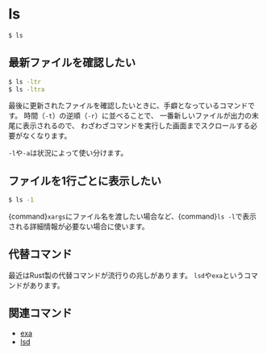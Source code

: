 # ls

```bash
$ ls
```

## 最新ファイルを確認したい

```bash
$ ls -ltr
$ ls -ltra
```

最後に更新されたファイルを確認したいときに、手癖となっているコマンドです。
時間（``-t``）の逆順（``-r``）に並べることで、
一番新しいファイルが出力の末尾に表示されるので、
わざわざコマンドを実行した画面までスクロールする必要がなくなります。

``-l``や``-a``は状況によって使い分けます。

## ファイルを1行ごとに表示したい

```bash
$ ls -1
```

{command}`xargs`にファイル名を渡したい場合など、{command}`ls -l`で表示される詳細情報が必要ない場合に使います。

## 代替コマンド

最近はRust製の代替コマンドが流行りの兆しがあります。
``lsd``や``exa``というコマンドがあります。

## 関連コマンド

- [exa](./command-exa.md)
- [lsd](./command-lsd.md)
